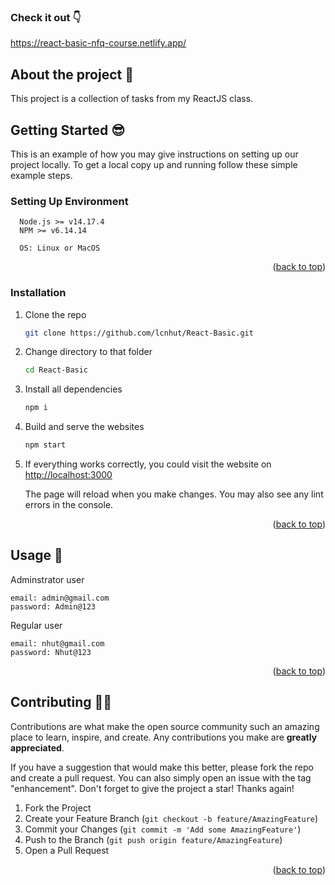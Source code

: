 
### Check it out  👇
https://react-basic-nfq-course.netlify.app/

## About the project 🤡

This project is a collection of tasks from my ReactJS class.

## Getting Started  😎

This is an example of how you may give instructions on setting up our project locally.
To get a local copy up and running follow these simple example steps.

### Setting Up Environment 
```
  Node.js >= v14.17.4
  NPM >= v6.14.14

  OS: Linux or MacOS
```
<p align="right">(<a href="#top">back to top</a>)</p>

### Installation
1. Clone the repo

    ```sh
    git clone https://github.com/lcnhut/React-Basic.git
    ```
    
2. Change directory to that folder

    ```sh
    cd React-Basic
    ```
3. Install all dependencies

    ```sh
    npm i
    ```

4. Build and serve the websites

    ```sh
    npm start
    ```
4. If everything works correctly, you could visit the website on [http://localhost:3000](http://localhost:3000)
    
    The page will reload when you make changes.
    You may also see any lint errors in the console.

<p align="right">(<a href="#top">back to top</a>)</p>


## Usage  👀
Adminstrator user
```
email: admin@gmail.com
password: Admin@123
```

Regular user
```
email: nhut@gmail.com
password: Nhut@123
```

<p align="right">(<a href="#top">back to top</a>)</p>


## Contributing  🤜🤛

Contributions are what make the open source community such an amazing place to learn, inspire, and create. Any contributions you make are **greatly appreciated**.

If you have a suggestion that would make this better, please fork the repo and create a pull request. You can also simply open an issue with the tag "enhancement".
Don't forget to give the project a star! Thanks again!

1. Fork the Project
2. Create your Feature Branch (`git checkout -b feature/AmazingFeature`)
3. Commit your Changes (`git commit -m 'Add some AmazingFeature'`)
4. Push to the Branch (`git push origin feature/AmazingFeature`)
5. Open a Pull Request

<p align="right">(<a href="#top">back to top</a>)</p>
